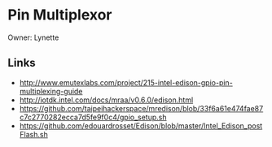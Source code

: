 Pin Multiplexor
==

Owner: Lynette

## Links

- http://www.emutexlabs.com/project/215-intel-edison-gpio-pin-multiplexing-guide
- http://iotdk.intel.com/docs/mraa/v0.6.0/edison.html
- https://github.com/taipeihackerspace/mredison/blob/33f6a61e474fae87c7c2770282ecca7d5fe9f0c4/gpio_setup.sh
- https://github.com/edouardrosset/Edison/blob/master/Intel_Edison_postFlash.sh
